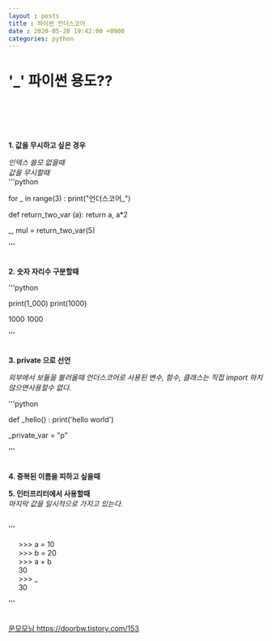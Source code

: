 ```yaml
---
layout : posts
title : 파이썬 언더스코어
date : 2020-05-20 19:42:00 +0900
categories: python
---
```


<h1>'_'  파이썬 용도??</h1>
<br>

<br><br>

**1. 값을 무시하고 싶은 경우** 

*인덱스 쓸모 없을때*<br>
*값을 무시할때*<br>
'''python 

for _ in range(3) :
    print("언더스코어_")

def return_two_var (a):
    return a, a*2

_, mul = return_two_var(5)

'''
<br><br>

**2. 숫자 자리수 구분할때**<br>

'''python 

print(1_000)
print(1000)

1000
1000

'''
<br><br>

**3. private 으로 선언**

*외부에서 보듈을 불러올때 언더스코어로 사용된 변수, 함수, 클래스는 직접 import 하지 않으면사용할수 없다.* <br>

'''python 

def _hello() : 
    print('hello world')

_private_var = "p"

'''
<br><br>

**4. 중복된 이름을 피하고 싶을때**<br>

**5. 인터프리터에서 사용할때**<br>
*마지막 값을 일시적으로 가지고 있는다.*<br><br>

'''

 &nbsp;&nbsp;&nbsp;&nbsp;&nbsp;>>> a = 10 <br>
 &nbsp;&nbsp;&nbsp;&nbsp;&nbsp;>>> b = 20<br>
 &nbsp;&nbsp;&nbsp;&nbsp;&nbsp;>>> a + b<br>
 &nbsp;&nbsp;&nbsp;&nbsp;&nbsp;30<br>
 &nbsp;&nbsp;&nbsp;&nbsp;&nbsp;>>> _<br>
 &nbsp;&nbsp;&nbsp;&nbsp;&nbsp;30<br>

 '''
<br><br>

<u>문모모님 https://doorbw.tistory.com/153</u>